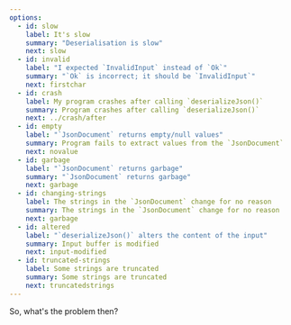 ```yaml
---
options:
  - id: slow
    label: It's slow
    summary: "Deserialisation is slow"
    next: slow
  - id: invalid
    label: "I expected `InvalidInput` instead of `Ok`"
    summary: "`Ok` is incorrect; it should be `InvalidInput`"
    next: firstchar
  - id: crash
    label: My program crashes after calling `deserializeJson()`
    summary: Program crashes after calling `deserializeJson()`
    next: ../crash/after
  - id: empty
    label: "`JsonDocument` returns empty/null values"
    summary: Program fails to extract values from the `JsonDocument`
    next: novalue
  - id: garbage
    label: "`JsonDocument` returns garbage"
    summary: "`JsonDocument` returns garbage"
    next: garbage
  - id: changing-strings
    label: The strings in the `JsonDocument` change for no reason
    summary: The strings in the `JsonDocument` change for no reason
    next: garbage
  - id: altered
    label: "`deserializeJson()` alters the content of the input"
    summary: Input buffer is modified
    next: input-modified
  - id: truncated-strings
    label: Some strings are truncated
    summary: Some strings are truncated
    next: truncatedstrings
---
```


So, what's the problem then?